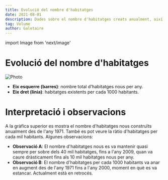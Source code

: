 ```yaml
---
title: Evolució del nombre d'habitatges
date: 2021-08-01
description: Dades sobre el nombre d'habitatges creats anualment, així com de la ràtio d'habitatges per cada 1000 habitants.
tag: Volume
author: Galetaire
---
```


import Image from 'next/image'

# Evolució del nombre d'habitatges

<Image
  src="/images/nombrehabitatges.png"
  alt="Photo"
  width={1146}
  height={584}
  priority
  className="next-image"
/>

- **Eix esquerre (barres)**: nombre total d'habitatges nous per any.
- **Eix dret (línia)**: habitatges existents per cada 1000 habitants.

# Interpretació i observacions

A la gràfica superior es mostra el nombre d'habitatges nous construïts anualment des de l'any 1971. També es pot veure la ràtio d'habitatges per cada mil habitants. Algunes observacions:

- **Observació A**: El nombre d'habitatges nous es va mantenir quasi sempre per sobre dels 40 mil habitatges, fins a l'any 2009, quan va caure dràsticament fins als 10 mil habitatges nous per any.
- **Observació B**: El nombre d'habitatges per cada 1000 habitants va anar en augment des de l'any 1971 fins a l'any 2000, moment en què es va estancar. Actualment està en retrocés.
